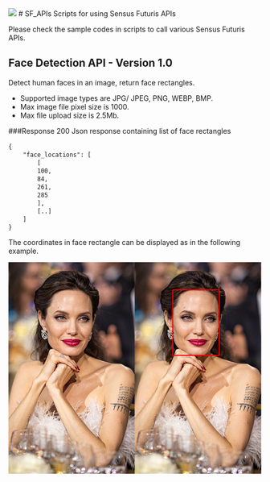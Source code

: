 <img src="https://sensusfuturis.com/images/logo.png" >
# SF_APIs
Scripts for using Sensus Futuris APIs

Please check the sample codes in scripts to call various Sensus Futuris APIs.

## Face Detection API - Version 1.0
Detect human faces in an image, return face rectangles. 
* Supported image types are JPG/ JPEG, PNG, WEBP, BMP.
* Max image file pixel size is 1000.
* Max file upload size is 2.5Mb. 

###Response 200
Json response containing list of face rectangles
```
{
    "face_locations": [
        [
        100,
        84,
        261,
        285
        ],
        [..]
    ]
}
```

The coordinates in face rectangle can be displayed as in the following example.

<p align="center">
  <img src="face_detector_result.png" alt="" width="650">
</p>